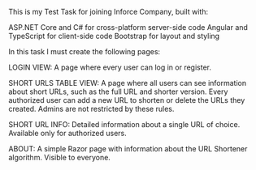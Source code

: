This is my Test Task for joining Inforce Company, built with:

ASP.NET Core and C# for cross-platform server-side code
Angular and TypeScript for client-side code
Bootstrap for layout and styling

In this task I must create the following pages:

LOGIN VIEW: A page where every user can log in or register.

SHORT URLS TABLE VIEW: A page where all users can see information about short URLs, such as the full URL and shorter version.
Every authorized user can add a new URL to shorten or delete the URLs they created. Admins are not restricted by these rules.

SHORT URL INFO: Detailed information about a single URL of choice. Available only for authorized users.

ABOUT: A simple Razor page with information about the URL Shortener algorithm. Visible to everyone.
